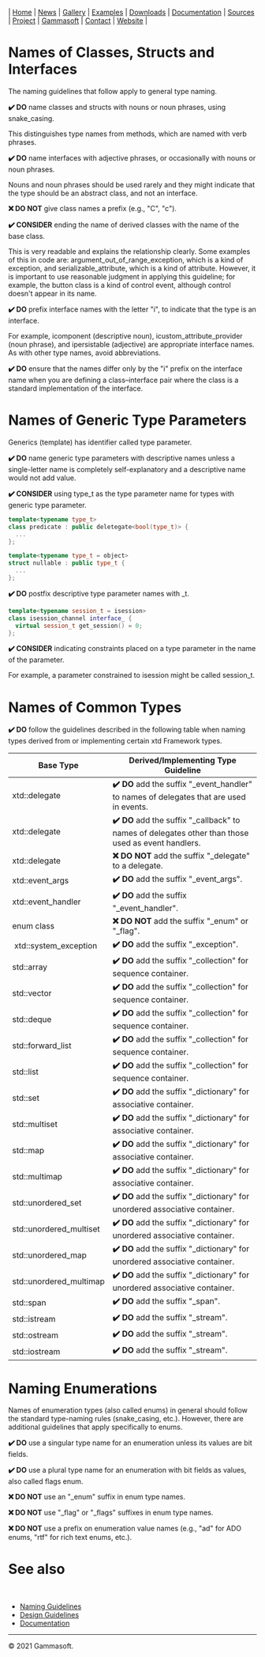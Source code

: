 | [Home](home.md) | [News](news.md) | [Gallery](gallery.md) | [Examples](examples.md) | [Downloads](downloads.md) | [Documentation](documentation.md) | [Sources](https://github.com/gammasoft71/xtd) | [Project](https://sourceforge.net/projects/xtdpro/) | [Gammasoft](gammasoft.md)  | [Contact](contact.md) | [Website](https://gammasoft71.wixsite.com/xtdpro) |

# Names of Classes, Structs and Interfaces

The naming guidelines that follow apply to general type naming.

**✔️ DO** name classes and structs with nouns or noun phrases, using snake_casing.

This distinguishes type names from methods, which are named with verb phrases.

**✔️ DO** name interfaces with adjective phrases, or occasionally with nouns or noun phrases.

Nouns and noun phrases should be used rarely and they might indicate that the type should be an abstract class, and not an interface.

**❌ DO NOT** give class names a prefix (e.g., "C", "c").

**✔️ CONSIDER** ending the name of derived classes with the name of the base class.

This is very readable and explains the relationship clearly. Some examples of this in code are: argument_out_of_range_exception, which is a kind of exception, and serializable_attribute, which is a kind of attribute. However, it is important to use reasonable judgment in applying this guideline; for example, the button class is a kind of control event, although control doesn't appear in its name.

**✔️ DO** prefix interface names with the letter "i", to indicate that the type is an interface.

For example, icomponent (descriptive noun), icustom_attribute_provider (noun phrase), and ipersistable (adjective) are appropriate interface names. As with other type names, avoid abbreviations.

**✔️ DO** ensure that the names differ only by the "i" prefix on the interface name when you are defining a class–interface pair where the class is a standard implementation of the interface.

# Names of Generic Type Parameters

Generics (template) has identifier called type parameter.

**✔️ DO** name generic type parameters with descriptive names unless a single-letter name is completely self-explanatory and a descriptive name would not add value.

**✔️ CONSIDER** using type_t as the type parameter name for types with generic type parameter.

```c++
template<typename type_t>
class predicate : public deletegate<bool(type_t)> {
  ...
};
```

```c++
template<typename type_t = object>
struct nullable : public type_t {
  ...
};
```

**✔️ DO** postfix descriptive type parameter names with _t.

```c++
template<typename session_t = isession>
class isession_channel interface_ {
  virtual session_t get_session() = 0;
};
```

**✔️ CONSIDER** indicating constraints placed on a type parameter in the name of the parameter.

For example, a parameter constrained to isession might be called session_t.

# Names of Common Types

**✔️ DO** follow the guidelines described in the following table when naming types derived from or implementing certain xtd Framework types.

| Base Type               | Derived/Implementing Type Guideline                                                                |
|-------------------------|----------------------------------------------------------------------------------------------------|
| xtd::delegate           | **✔️ DO** add the suffix "_event_handler" to names of delegates that are used in events.            |
| xtd::delegate           | **✔️ DO** add the suffix "_callback" to names of delegates other than those used as event handlers. |
| xtd::delegate           | **❌ DO NOT** add the suffix "_delegate" to a delegate.                                             |
| xtd::event_args         | **✔️ DO** add the suffix "_event_args".                                                             |
| xtd::event_handler      | **✔️ DO** add the suffix "_event_handler".                                                          |
| enum class              | **❌ DO NOT** add the suffix "_enum" or "_flag".                                                    |
| xtd::system_exception| **✔️ DO** add the suffix "_exception".                                                              |
| std::array              | **✔️ DO** add the suffix "_collection" for sequence container.                                     |
| std::vector             | **✔️ DO** add the suffix "_collection" for sequence container.                                     |
| std::deque              | **✔️ DO** add the suffix "_collection" for sequence container.                                     |
| std::forward_list       | **✔️ DO** add the suffix "_collection" for sequence container.                                     |
| std::list               | **✔️ DO** add the suffix "_collection" for sequence container.                                     |
| std::set                | **✔️ DO** add the suffix "_dictionary" for associative container.                                  |
| std::multiset           | **✔️ DO** add the suffix "_dictionary" for associative container.                                  |
| std::map                | **✔️ DO** add the suffix "_dictionary" for associative container.                                  |
| std::multimap           | **✔️ DO** add the suffix "_dictionary" for associative container.                                  |
| std::unordered_set      | **✔️ DO** add the suffix "_dictionary" for unordered associative container.                        |
| std::unordered_multiset | **✔️ DO** add the suffix "_dictionary" for unordered associative container.                        |
| std::unordered_map      | **✔️ DO** add the suffix "_dictionary" for unordered associative container.                        |
| std::unordered_multimap | **✔️ DO** add the suffix "_dictionary" for unordered associative container.                        |
| std::span               | **✔️ DO** add the suffix "_span".                                                                   |
| std::istream            | **✔️ DO** add the suffix "_stream".                                                                 |
| std::ostream            | **✔️ DO** add the suffix "_stream".                                                                 |
| std::iostream           | **✔️ DO** add the suffix "_stream".                                                                 |

# Naming Enumerations

Names of enumeration types (also called enums) in general should follow the standard type-naming rules (snake_casing, etc.). However, there are additional guidelines that apply specifically to enums.

**✔️ DO** use a singular type name for an enumeration unless its values are bit fields.

**✔️ DO** use a plural type name for an enumeration with bit fields as values, also called flags enum.

**❌ DO NOT** use an "_enum" suffix in enum type names.

**❌ DO NOT** use "_flag" or "_flags" suffixes in enum type names.

**❌ DO NOT** use a prefix on enumeration value names (e.g., "ad" for ADO enums, "rtf" for rich text enums, etc.).

# See also
​
* [Naming Guidelines](naming_guidelines.md)
* [Design Guidelines](design_guidelines.md)
* [Documentation](documentation.md)

______________________________________________________________________________________________

© 2021 Gammasoft.
